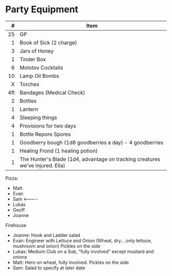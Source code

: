 
# Party Equipment

\#  | Item
--: | ---------
25  | GP
1   | Book of Sick (2 charge)
3   | Jars of Honey
1   | Tinder Box
6   | Molotov Cocktails
10  | Lamp Oil Bombs
X   | Torches
4ft | Bandages (Medical Check)
2   | Bottles
1   | Lantern
4   | Sleeping things
4   | Provisions for two days
1   | Bottle Repore Spores
1   | Goodberry bough (1d8 goodberries a day) - 4 goodberries
1   | Healing Frond (1 healing potion)
1   | The Hunter's Blade (1d4, advantage on tracking creatures we've injured. Ella)

Pizza:
- Matt 
- Evan  
- Sam <----
- Lukas  
- Geoff 
- Joanne 

Firehouse
- Joanne: Hook and Ladder salad
- Evan: Engineer with Lettuce and Onion (Wheat, dry....only lettuce, mushroom and onion) Pickles on the side
- Lukas: Medium Club on a Sub, “fully involved” except mustard and onions
- Matt: Hero on wheat, fully involved. Pickles on the side
- Sam: Salad to specify at later date

